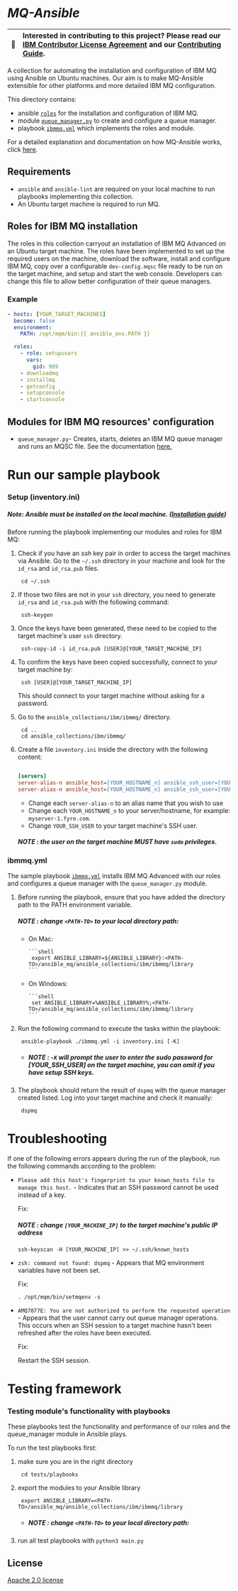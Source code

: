 # *MQ-Ansible*

| :memo:        | Interested in contributing to this project? Please read our [IBM Contributor License Agreement](CLA.md) and our [Contributing Guide](CONTRIBUTING.md).       |
|---------------|:------------------------|

A collection for automating the installation and configuration of IBM MQ using Ansible on Ubuntu machines. Our aim is to make MQ-Ansible extensible for other platforms and more detailed IBM MQ configuration.

This directory contains:
- ansible [`roles`](https://github.com/ibm-messaging/mq-ansible/tree/main/ansible_collections/ibm/ibmmq/roles) for the installation and configuration of IBM MQ.
- module [`queue_manager.py`](ansible_collections/ibm/ibmmq/library/queue_manager.py) to create and configure a queue manager.
- playbook [`ibmmq.yml`](ansible_collections/ibm/ibmmq/ibmmq.yml) which implements the roles and module.

For a detailed explanation and documentation on how MQ-Ansible works, click [here](https://github.com/ibm-messaging/mq-ansible/wiki).

## Requirements

- `ansible` and `ansible-lint` are required on your local machine to run playbooks implementing this collection.
- An Ubuntu target machine is required to run MQ.

## Roles for IBM MQ installation

The roles in this collection carryout an installation of IBM MQ Advanced on an Ubuntu target machine. The roles have been implemented to set up the required users on the machine, download the software, install and configure IBM MQ, copy over a configurable `dev-config.mqsc` file ready to be run on the target machine, and setup and start the web console. Developers can change this file to allow better configuration of their queue managers.


### Example

```yaml
- hosts: [YOUR_TARGET_MACHINES]
  become: false
  environment:
    PATH: /opt/mqm/bin:{{ ansible_env.PATH }}

  roles: 
    - role: setupusers
      vars:
        gid: 989
    - downloadmq
    - installmq
    - getconfig
    - setupconsole
    - startconsole
```

## Modules for IBM MQ resources' configuration

- `queue_manager.py`- Creates, starts, deletes an IBM MQ queue manager and runs an MQSC file. See the documentation [here.](QUEUE_MANAGER.md)

# Run our sample playbook

### Setup (inventory.ini)

##### Note: *Ansible* must be installed on the local machine. ([Installation guide](https://docs.ansible.com/ansible/latest/installation_guide/intro_installation.html))

Before running the playbook implementing our modules and roles for IBM MQ:

1. Check if you have an *ssh* key pair in order to access the target machines via Ansible. Go to the `~/.ssh` directory in your machine and look for the `id_rsa` and `id_rsa.pub` files.

    ```shell
     cd ~/.ssh
    ```

2. If those two files are not in your `ssh` directory, you need to generate `id_rsa` and `id_rsa.pub` with the following command:

    ```shell
     ssh-keygen
    ```

3. Once the keys have been generated, these need to be copied to the target machine's user `ssh` directory. 

    ```shell
     ssh-copy-id -i id_rsa.pub [USER]@[YOUR_TARGET_MACHINE_IP]
    ```
    
4. To confirm the keys have been copied successfully, connect to your target machine by:

    ```shell
     ssh [USER]@[YOUR_TARGET_MACHINE_IP]
    ```
    This should connect to your target machine without asking for a password.
    
5. Go to the `ansible_collections/ibm/ibmmq/` directory.

    ```shell
     cd ..
     cd ansible_collections/ibm/ibmmq/
    ```


6. Create a file `inventory.ini` inside the directory with the following content:
  
    ```ini
    
    [servers]
    server-alias-n ansible_host=[YOUR_HOSTNAME_n] ansible_ssh_user=[YOUR_SSH_USER]
    server-alias-n ansible_host=[YOUR_HOSTNAME_n] ansible_ssh_user=[YOUR_SSH_USER]

    ```
   - Change each `server-alias-n` to an alias name that you wish to use
   - Change each `YOUR_HOSTNAME_n` to your server/hostname, for example: `myserver-1.fyre.com`.
   - Change `YOUR_SSH_USER` to your target machine's SSH user.
   ##### *NOTE* : the user on the target machine MUST have `sudo` privileges.

### ibmmq.yml

The sample playbook [`ibmmq.yml`](ansible_collections/ibm/ibmmq/ibmmq.yml) installs IBM MQ Advanced with our roles and configures a queue manager with the `queue_manager.py` module.

1. Before running the playbook, ensure that you have added the directory path to the PATH environment variable.

    ##### *NOTE* : change `<PATH-TO>` to your local directory path:

    - On Mac:

          ```shell
           export ANSIBLE_LIBRARY=${ANSIBLE_LIBRARY}:<PATH-TO>/ansible_mq/ansible_collections/ibm/ibmmq/library
          ```

    - On Windows: 

          ```shell
           set ANSIBLE_LIBRARY=%ANSIBLE_LIBRARY%;<PATH-TO>/ansible_mq/ansible_collections/ibm/ibmmq/library
          ```

2. Run the following command to execute the tasks within the playbook:
      ```shell
       ansible-playbook ./ibmmq.yml -i inventory.ini [-K]
      ```
      - ##### *NOTE* : `-K` will prompt the user to enter the sudo password for [YOUR_SSH_USER] on the target machine, you can omit if you have setup SSH keys.

3. The playbook should return the result of `dspmq` with the queue manager created listed. Log into your target machine and check it manually:

    ```shell
     dspmq
    ```

# Troubleshooting

If one of the following errors appears during the run of the playbook, run the following commands according to the problem:

- `Please add this host's fingerprint to your known_hosts file to manage this host.` - Indicates that an SSH password cannot be used instead of a key. 
  
  Fix:
    ##### *NOTE* : change `[YOUR_MACHINE_IP]` to the target machine's public IP address
  ```shell
  ssh-keyscan -H [YOUR_MACHINE_IP] >> ~/.ssh/known_hosts
  ```
- `zsh: command not found: dspmq` - Appears that MQ environment variables have not been set.

  Fix:
  ```shell
  . /opt/mqm/bin/setmqenv -s
  ```
- `AMQ7077E: You are not authorized to perform the requested operation` - Appears that the user cannot carry out queue manager operations. This occurs when an SSH session to a target machine hasn't been refreshed after the roles have been executed.
  
  Fix:

  Restart the SSH session.


# Testing framework

### Testing module's functionality with playbooks

These playbooks test the functionality and performance of our roles and the queue_manager module in Ansible plays.

To run the test playbooks first:

1. make sure you are in the right directory 
    ```shell
     cd tests/playbooks
    ```
2. export the modules to your Ansible library
    ```shell
     export ANSIBLE_LIBRARY=<PATH-TO>/ansible_mq/ansible_collections/ibm/ibmmq/library
    ```
   - ##### *NOTE* : change `<PATH-TO>` to your local directory path:
3. run all test playbooks with `python3 main.py`

## License

[Apache 2.0 license](LICENSE)
